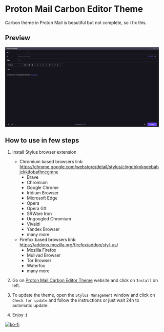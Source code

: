 # Proton Mail Carbon Editor Theme
Carbon theme in Proton Mail is beautiful but not complete, so i fix this.
## Preview
![Preview](https://raw.githubusercontent.com/breatfr/Proton-Mail-Carbon-Editor-Theme/master/preview.jpg)
## How to use in few steps
1. Install Stylus browser extension
    - Chromium based browsers link: https://chrome.google.com/webstore/detail/stylus/clngdbkpkpeebahjckkjfobafhncgmne
        - Brave
        - Chromium
        - Google Chrome
        - Iridium Browser
        - Microsoft Edge
        - Opera
        - Opera GX
        - SRWare Iron
        - Ungoogled Chromium
        - Vivaldi
        - Yandex Browser
        - many more
    - Firefox based browsers link: https://addons.mozilla.org/firefox/addon/styl-us/
        - Mozilla Firefox
        - Mullvad Browser
        - Tor Browser
        - Waterfox
        - many more

2. Go on [Proton Mail Carbon Editor Theme](https://raw.githubusercontent.com/breatfr/Proton-Mail-Carbon-Editor-Theme/master/proton_mail_carbon_editor_theme.user.css) website and click on `Install` on left.

3. To update the theme, open the `Stylus Management` window and click on `Check for update` and follow the instructions or just wait 24h to automatic update.

4. Enjoy :)

[![ko-fi](https://ko-fi.com/img/githubbutton_sm.svg)](https://ko-fi.com/breatfr)
